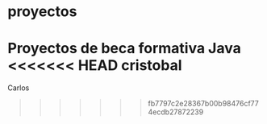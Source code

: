 # proyectos
Proyectos de beca formativa Java
<<<<<<< HEAD
cristobal
=======
Carlos
>>>>>>> fb7797c2e28367b00b98476cf774ecdb27872239
